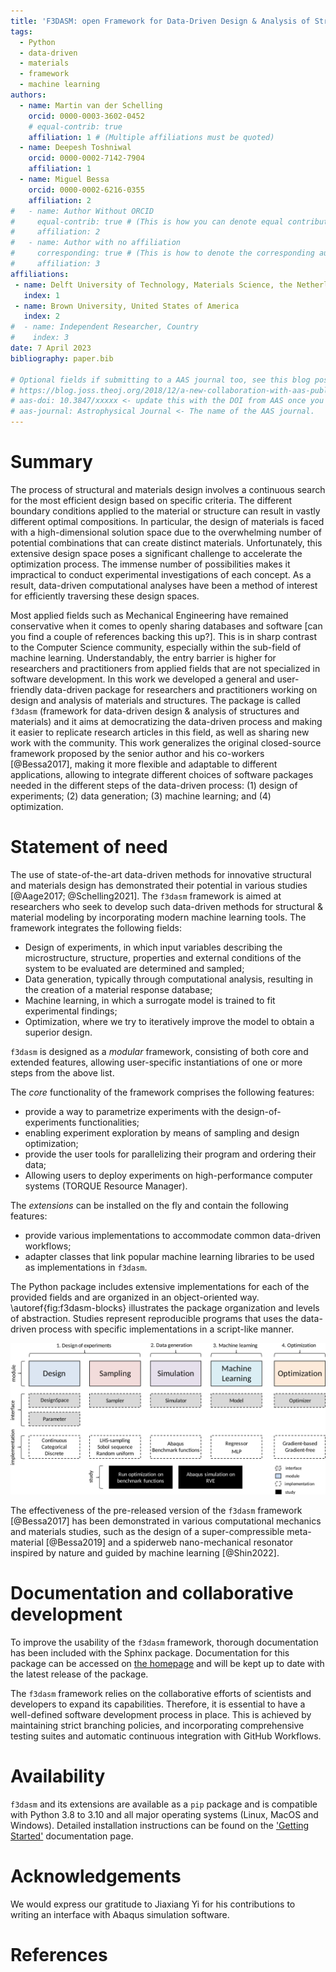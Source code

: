 ```yaml
---
title: 'F3DASM: open Framework for Data-Driven Design & Analysis of Structures & Materials'
tags:
  - Python
  - data-driven
  - materials
  - framework
  - machine learning
authors:
  - name: Martin van der Schelling
    orcid: 0000-0003-3602-0452
    # equal-contrib: true
    affiliation: 1 # (Multiple affiliations must be quoted)
  - name: Deepesh Toshniwal
    orcid: 0000-0002-7142-7904
    affiliation: 1
  - name: Miguel Bessa
    orcid: 0000-0002-6216-0355
    affiliation: 2
#   - name: Author Without ORCID
#     equal-contrib: true # (This is how you can denote equal contributions between multiple authors)
#     affiliation: 2
#   - name: Author with no affiliation
#     corresponding: true # (This is how to denote the corresponding author)
#     affiliation: 3
affiliations:
 - name: Delft University of Technology, Materials Science, the Netherlands
   index: 1
 - name: Brown University, United States of America
   index: 2
#  - name: Independent Researcher, Country
#    index: 3
date: 7 April 2023
bibliography: paper.bib

# Optional fields if submitting to a AAS journal too, see this blog post:
# https://blog.joss.theoj.org/2018/12/a-new-collaboration-with-aas-publishing
# aas-doi: 10.3847/xxxxx <- update this with the DOI from AAS once you know it.
# aas-journal: Astrophysical Journal <- The name of the AAS journal.
---
```


# Summary
<!-- A summary describing the high-level functionality and purpose of the software for a diverse, non-specialist audience. -->

The process of structural and materials design involves a continuous search for the most efficient design based on specific criteria. The different boundary conditions applied to the material or structure can result in vastly different optimal compositions. In particular, the design of materials is faced with a high-dimensional solution space due to the overwhelming number of potential combinations that can create distinct materials. Unfortunately, this extensive design space poses a significant challenge to accelerate the optimization process. The immense number of possibilities makes it impractical to conduct experimental investigations of each concept. As a result, data-driven computational analyses have been a method of interest for efficiently traversing these design spaces.

Most applied fields such as Mechanical Engineering have remained conservative when it comes to openly sharing databases and software [can you find a couple of references backing this up?]. This is in sharp contrast to the Computer Science community, especially within the sub-field of machine learning. Understandably, the entry barrier is higher for researchers and practitioners from applied fields that are not specialized in software development. In this work we developed a general and user-friendly data-driven package for researchers and practitioners working on design and analysis of materials and structures. The package is called `f3dasm` (framework for data-driven design & analysis of structures and materials) and it aims at democratizing the data-driven process and making it easier to replicate research articles in this field, as well as sharing new work with the community. This work generalizes the original closed-source framework proposed by the senior author and his co-workers [@Bessa2017], making it more flexible and adaptable to different applications, allowing to integrate different choices of software packages needed in the different steps of the data-driven process: (1) design of experiments; (2) data generation; (3) machine learning; and (4) optimization.

<!-- Although specific applications may differ, the data-driven modelling and optimization process remains the same, as illustrated in \autoref{fig:f3dasm-overview}. We introduce a software library based on the framework for data-driven design and analysis of structures and materials (`f3dasm`) [@Bessa2017]: a systematic approach for inverting the material design process.


Therefore, we introduce the framework for data-driven design and analysis of structures and materials (`f3dasm`): an attempt to develop a systematic approach of inverting the material design process.  -->
<!-- 
![Schematic of global framework for data-driven material systems design/modeling [@Bessa2017].\label{fig:f3dasm-overview}](f3dasm_bessa_overview.png) -->


# Statement of need
<!-- A Statement of need section that clearly illustrates the research purpose of the software and places it in the context of related work. -->

The use of state-of-the-art data-driven methods for innovative structural and materials design has demonstrated their potential in various studies [@Aage2017; @Schelling2021]. The `f3dasm` framework is aimed at researchers who seek to develop such data-driven methods for structural & material modeling by incorporating modern machine learning tools. The framework integrates the following fields:

- Design of experiments, in which input variables describing the microstructure, structure, properties and external conditions of the system to be evaluated are determined and sampled;
- Data generation, typically through computational analysis, resulting in the creation of a material response database;
- Machine learning, in which a surrogate model is trained to fit experimental findings;
- Optimization, where we try to iteratively improve the model to obtain a superior design.

`f3dasm` is designed as a *modular* framework, consisting of both core and extended features, allowing user-specific instantiations of one or more steps from the above list.

The *core* functionality of the framework comprises the following features:

- provide a way to parametrize experiments with the design-of-experiments functionalities;
- enabling experiment exploration by means of sampling and design optimization;
- provide the user tools for parallelizing their program and ordering their data;
- Allowing users to deploy experiments on high-performance computer systems (TORQUE Resource Manager).

The *extensions* can be installed on the fly and contain the following features:

- provide various implementations to accommodate common data-driven workflows;
- adapter classes that link popular machine learning libraries to be used as implementations in `f3dasm`.

The Python package includes extensive implementations for each of the provided fields and are organized in an object-oriented way. \autoref{fig:f3dasm-blocks} illustrates the package organization and levels of abstraction. Studies represent reproducible programs that uses the data-driven process with specific implementations in a script-like manner.

![Overview of the different layers of abstraction in the `f3dasm` package.\label{fig:f3dasm-blocks}](f3dasm-blocks.png)

The effectiveness of the pre-released version of the `f3dasm` framework [@Bessa2017] has been demonstrated in various computational mechanics and materials studies, such as the design of a super-compressible meta-material [@Bessa2019] and a spiderweb nano-mechanical resonator inspired by nature and guided by machine learning [@Shin2022]. 


<!-- A paragraph where you describe the way you expect the user to use f3dasm to perform its own project (almost like an imitation) -->
<!-- Say something about how your package will make it easier to structure & perform such studies -->

<!-- # Coding framework -->


<!-- 
Since its creation, the code has not received any major updates and lacked active development. This presented an opportunity for growth as the original authors aim to achieve a unified framework. In order to reincarnate the framework and enhance its usability, a complete comprehensive redesign has been conducted. Key objectives that have been addressed include:

- The incorporation and abstraction of various elements of the data-driven process.
- The creation of a user-friendly and thoroughly documented code base.
- The development of an open-source platform for sharing and contributing to reproducible studies using the data-driven framework. -->

<!-- 
## Design

By abstracting away the details of specific implementations, users and developers can better organize and reuse their code, making it easier to understand, modify, and share with others. Within the `f3dasm` framework, abstraction is done in four levels:

- **block**: blocks represent the high-level stages that can be used in the framework, e.g. the submodule `f3dasm.optimization`. They incorporate a core action undertaken by the data-driven process.
- **base**: bases represent abstract classes of an element in the block, e.g. the `f3dasm.optimization.Optimizer` class. Base classes are used to create a unified interface for specific implementations.
- **implementation**: implementations are applications of a base class feature, e.g. the `f3dasm.optimization.Adam` optimizer.
- **study**: studies represent reproducible programs that uses a certain order of blocks with specific implementations in a script-like manner.

An overview of the different levels of abstraction is given in \autoref{fig:f3dasm-blocks}.

![Overview of the different layers of abstraction in the `f3dasm` package.\label{fig:f3dasm-blocks}](f3dasm-blocks.png) -->

<!-- ![Example of how a study on benchmark function optimization can be illustrated with blocks and implementations.\label{fig:f3dasm-example}](f3dasm-example.svg) -->

# Documentation and collaborative development

To improve the usability of the `f3dasm` frame­work, thorough documentation has been included with the Sphinx package. Documentation for this package can be accessed on [the homepage](https://bessagroup.github.io/f3dasm/) and will be kept up to date with the latest release of the package.

The `f3dasm` framework relies on the collaborative efforts of scientists and developers to expand its capabilities. Therefore, it is essential to have a well-defined software development process in place. This is achieved by maintaining strict branching policies, and incorporating comprehensive testing suites and automatic continuous integration with GitHub Workflows.

<!-- ##  Open-source collaborative development

The `f3dasm` framework relies on the collaborative efforts of scientists and developers to expand its capabilities. In order to ensure the quality of the code and facilitate a smooth collaborative process, it is essential to have a well-defined software development process in place. This can be achieved by maintaining strict branching policies, and incorporating comprehensive testing suites and automatic continuous integration with GitHub Workflows. These measures help to safeguard the quality of the code, making it easier for scientists and developers to work together effectively. 

The `f3dasm` framework will maintain three types of branches:

- **main branch**: the stable version of the software, intended for users of the package. Each commit is tagged with a version (e.g. `v1.0.0`), and this branch will be distributed as a Python package.
- **pull-request branches**: short-lived development branches for each development cycle (e.g. `pr/v1.1.0`), intended for active development. At the end of each development cycle, an attempt is made to merge the pull-request branch with the main branch.
- **feature branches**: working branches intended for implementing individual features or resolving issues/bugs.

\autoref{fig:gitbranching} illustrates the branching tree of the version control strategy.

![Illustration of the version control branching strategy. Different pull-request checks are done at certain merging procedures, ensuring that the main branch will remain stable.\label{fig:gitbranching}](f3dasm-gitbranching.png)

To maintain the integrity of the framework, various (automatic) validation procedures are implemented during the merging procedure of various branches. -->

# Availability

`f3dasm` and its extensions are available as a `pip` package and is compatible with Python 3.8 to 3.10 and all major operating systems (Linux, MacOS and Windows). Detailed installation instructions can be found on the ['Getting Started'](https://bessagroup.github.io/f3dasm/general/gettingstarted.html) documentation page. 


# Acknowledgements

We would express our gratitude to Jiaxiang Yi for his contributions to writing an interface with Abaqus simulation software.

# References